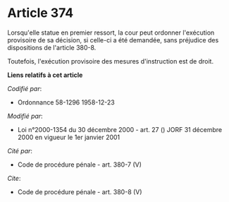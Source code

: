 # Article 374

Lorsqu'elle statue en premier ressort, la cour peut ordonner l'exécution provisoire de sa décision, si celle-ci a été
demandée, sans préjudice des dispositions de l'article 380-8. 

Toutefois, l'exécution provisoire des mesures d'instruction est de droit.

**Liens relatifs à cet article**

_Codifié par_:

  - Ordonnance 58-1296 1958-12-23

_Modifié par_:

  - Loi n°2000-1354 du 30 décembre 2000 - art. 27 () JORF 31 décembre 2000 en vigueur le 1er janvier 2001

_Cité par_:

  - Code de procédure pénale - art. 380-7 (V)

_Cite_:

  - Code de procédure pénale - art. 380-8 (V)
